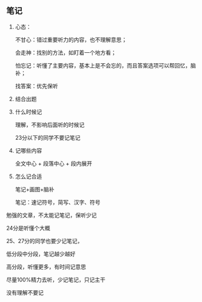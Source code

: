 ## 笔记

1. 心态：

   不甘心：错过重要听力的内容，也不理解意思；

   会走神：找别的方法，如盯着一个地方看；

   怕忘记：听懂了主要内容，基本上是不会忘的，而且答案选项可以帮回忆，脑补；

   找答案：优先保听

2. 结合出题

  

3. 什么时候记

   理解，不影响后面听的时候记

   23分以下的同学不要记笔记

4. 记哪些内容

   全文中心 + 段落中心 + 段内展开

5. 怎么记合适

   笔记+画图+脑补

   笔记：速记符号，简写、汉字、符号





勉强的文章，不太能记笔记，保听少记

24分是听懂个大概



25、27分的同学也要少记笔记，

低分段中分段，笔记越少越好



高分段，听懂更多，有时间记意思



尽量100%精力去听，少记笔记，只记主干

没有理解不要记



